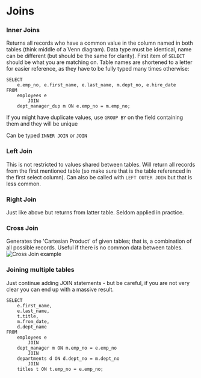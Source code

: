 # Joins

### Inner Joins

Returns all records who have a common value in the column named in both tables (think middle of a Venn diagram).  Data type must be identical, name can be different (but should be the same for clarity).  First item of `SELECT` should be what you are matching on.  Table names are shortened to a letter for easier reference, as they have to be fully typed many times otherwise:
```
SELECT 
    e.emp_no, e.first_name, e.last_name, m.dept_no, e.hire_date
FROM
    employees e
        JOIN
    dept_manager_dup m ON e.emp_no = m.emp_no;
```
If you might have duplicate values, use `GROUP BY` on the field containing them and they will be unique

Can be typed `INNER JOIN` or `JOIN`

### Left Join
This is not restricted to values shared between tables.  Will return all records from the first mentioned table (so make sure that is the table referenced in the first select column).  Can also be called with `LEFT OUTER JOIN` but that is less common.

### Right Join
Just like above but returns from latter table.  Seldom applied in practice.

### Cross Join
Generates the 'Cartesian Product' of given tables; that is, a combination of all possible records.  Useful if there is no common data between tables.
![Cross Join example](https://www.sqlshack.com/wp-content/uploads/2020/02/sql-cross-join-working-principle-1.png)

### Joining multiple tables
Just continue adding JOIN statements - but be careful, if you are not very clear you can end up with a massive result.
```
SELECT 
    e.first_name,
    e.last_name,
    t.title,
    m.from_date,
    d.dept_name
FROM
    employees e
        JOIN
    dept_manager m ON m.emp_no = e.emp_no
        JOIN
    departments d ON d.dept_no = m.dept_no
        JOIN
    titles t ON t.emp_no = e.emp_no;
```